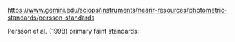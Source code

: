 https://www.gemini.edu/sciops/instruments/nearir-resources/photometric-standards/persson-standards

Persson et al. (1998) primary faint standards:
